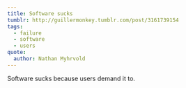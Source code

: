 ```yaml
---
title: Software sucks
tumblr: http://guillermonkey.tumblr.com/post/3161739154
tags:
  - failure
  - software
  - users
quote:
  author: Nathan Myhrvold
---
```


Software sucks because users demand it to.
